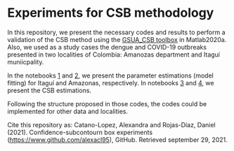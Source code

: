 # Experiments for CSB methodology

In this repository, we present the necessary codes and results to perform a validation of the CSB method using the [GSUA_CSB toolbox](https://github.com/drojasd/GSUA-CSB) in Matlab2020a. Also, we used as a study cases the dengue and COVID-19 outbreaks presented in two localities of Colombia: Amanozas department and Itaguí muniicpality. 

In the notebooks [1](https://alexacl95.github.io/CSB/HTML/MainEstimationsCOVID19.html) and [2](https://alexacl95.github.io/CSB/HTML/MainEstimationsDengue.html), we present the parameter estimations (model fitting) for Itaguí and Amazonas, respectively.
In notebooks [3](https://alexacl95.github.io/CSB/HTML/CSBExperimentDengue.html) and [4](https://alexacl95.github.io/CSB/HTML/CSBExperimentCOVID19.html), we present the CSB estimations. 

Following the structure proposed in those codes, the codes could be implemented for other data and localities. 


Cite this repository as: Catano-Lopez, Alexandra and Rojas-Díaz, Daniel (2021). Confidence-subcontourn box experiments (https://www.github.com/alexacl95), GitHub. Retrieved september 29, 2021. 